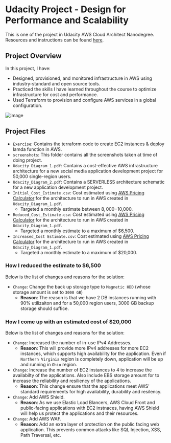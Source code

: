 # Udacity Project - Design for Performance and Scalability

This is one of the project in Udacity AWS Cloud Architect Nanodegree. Resources and instructions can be found [here](https://github.com/udacity/cd0345-design-for-performance-and-scalability).

## Project Overview

In this project, I have:
- Designed, provisioned, and monitored infrastructure in AWS using industry-standard and open source tools. 
- Practiced the skills I have learned throughout the course to optimize infrastructure for cost and performance. 
- Used Terraform to provision and configure AWS services in a global configuration.

![image](https://github.com/user-attachments/assets/e6b615f7-f9aa-4ebf-99f5-77fd58b3f426)


## Project Files
- `Exercise`: Contains the terraform code to create EC2 instances & deploy lamda function in AWS.
- `screenshots`: This folder contains all the screenshots taken at time of doing project.
- `Udacity_Diagram_1.pdf`: Contains a cost-effective AWS infrastructure architecture for a new social media application development project for 50,000 single-region users.
- `Udacity_Diagram_2.pdf`: Contains a SERVERLESS architecture schematic for a new application development project.
- `Initial_Cost_Estimate.csv`: Cost estimated using [AWS Pricing Calculator](https://calculator.aws/#/) for the architecture to run in AWS created in `Udacity_Diagram_1.pdf`.
    - Targeted a monthly estimate between $8,000-$10,000.
- `Reduced_Cost_Estimate.csv`: Cost estimated using [AWS Pricing Calculator](https://calculator.aws/#/) for the architecture to run in AWS created in `Udacity_Diagram_1.pdf`.
    - Targeted a monthly estimate to a maximum of $6,500.
- `Increased_Cost Estimate.csv`: Cost estimated using [AWS Pricing Calculator](https://calculator.aws/#/) for the architecture to run in AWS created in `Udacity_Diagram_1.pdf`.
    - Targeted a monthly estimate to a maximum of $20,000.

### How I reduced the estimate to $6,500

Below is the list of changes and reasons for the solution:

- `Change`: Change the back up storage type to `Magnetic HDD` (whose storage amount is set to `3000 GB`)
    - **Reason**: The reason is that we have 2 DB instances running with 90% utilizaiton and for a 50,000 region users, 3000 GB backup storage should suffice. 
    
### How I come up with an estimated cost of $20,000

Below is the list of changes and reasons for the solution:

- `Change`: Increased the number of in-use IPv4 Addresses. 
    - **Reason**: This will provide more IPv4 addresses for more EC2 instances, which supports high availability for the application. Even if `Northern Virginia` region is completely down, application will be up and running in `Ohio` region.
- `Change`: Increase the number of EC2 instances to 4 to increase the availabilty of the applications. Also include EBS storage amount for to increase the reliability and resiliency of the applications. 
    - **Reason**: This change ensure that the applications meet AWS' standard requirements for high availability, durability and resilency.
- `Change`: Add AWS Shield. 
    - **Reason**: As we use Elastic Load Blancers, AWS Cloud Front and public-facing applications with EC2 instnaces, having AWS Shield will help us protect the applications and their resources.
- `Change`: Add AWS WAF. 
    - **Reason**: Add an extra layer of protection on the public facing web application. This prevents common attacks like SQL Injection, XSS, Path Traversal, etc.
